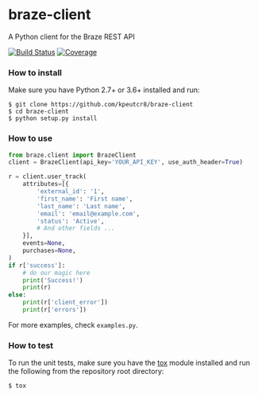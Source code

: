 # braze-client
A Python client for the Braze REST API

[![Build Status](https://travis-ci.com/kpeutcr8/braze-client.svg?branch=master)](https://travis-ci.com/dtatarkin/braze-client)
[![Coverage](https://codecov.io/gh/kpeutcr8/braze-client/branch/master/graph/badge.svg)](https://codecov.io/gh/dtatarkin/braze-client)

### How to install

Make sure you have Python 2.7+ or 3.6+ installed and run:

```
$ git clone https://github.com/kpeutcr8/braze-client
$ cd braze-client
$ python setup.py install
```

### How to use

```python
from braze.client import BrazeClient
client = BrazeClient(api_key='YOUR_API_KEY', use_auth_header=True)

r = client.user_track(
    attributes=[{
        'external_id': '1',
        'first_name': 'First name',
        'last_name': 'Last name',
        'email': 'email@example.com',
        'status': 'Active',
        # And other fields ...
    }],
    events=None,
    purchases=None,
)
if r['success']:
    # do our magic here
    print('Success!')
    print(r)
else:
    print(r['client_error'])
    print(r['errors'])

```
For more examples, check `examples.py`.

### How to test

To run the unit tests, make sure you have the [tox](https://tox.readthedocs.io/en/latest/) module installed 
and run the following from the repository root directory:

`$ tox`
